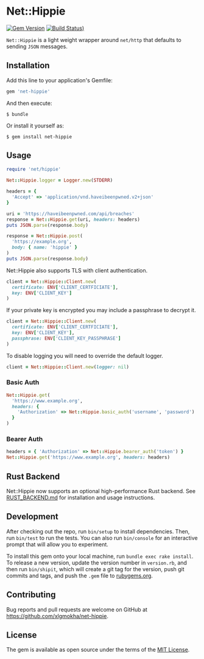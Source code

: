 # Net::Hippie

[![Gem Version](https://badge.fury.io/rb/net-hippie.svg)](https://rubygems.org/gems/net-hippie)
[![Build Status](https://github.com/xlgmokha/net-hippie/actions/workflows/ci.yml/badge.svg))](https://github.com/xlgmokha/net-hippie/actions)


`Net::Hippie` is a light weight wrapper around `net/http` that defaults to
sending `JSON` messages.

## Installation

Add this line to your application's Gemfile:

```ruby
gem 'net-hippie'
```

And then execute:

    $ bundle

Or install it yourself as:

    $ gem install net-hippie

## Usage

```ruby
require 'net/hippie'

Net::Hippie.logger = Logger.new(STDERR)

headers = {
  'Accept' => 'application/vnd.haveibeenpwned.v2+json'
}

uri = 'https://haveibeenpwned.com/api/breaches'
response = Net::Hippie.get(uri, headers: headers)
puts JSON.parse(response.body)
```

```ruby
response = Net::Hippie.post(
  'https://example.org',
  body: { name: 'hippie' }
)
puts JSON.parse(response.body)
```

Net::Hippie also supports TLS with client authentication.

```ruby
client = Net::Hippie::Client.new(
  certificate: ENV['CLIENT_CERTFICIATE'],
  key: ENV['CLIENT_KEY']
)
```

If your private key is encrypted you may include a passphrase to decrypt it.

```ruby
client = Net::Hippie::Client.new(
  certificate: ENV['CLIENT_CERTFICIATE'],
  key: ENV['CLIENT_KEY'],
  passphrase: ENV['CLIENT_KEY_PASSPHRASE']
)
```

To disable logging you will need to override the default logger.

```ruby
client = Net::Hippie::Client.new(logger: nil)
```

### Basic Auth

```ruby
Net::Hippie.get(
  'https://www.example.org',
  headers: {
    'Authorization' => Net::Hippie.basic_auth('username', 'password')
  }
)
```

### Bearer Auth

```ruby
headers = { 'Authorization' => Net::Hippie.bearer_auth('token') }
Net::Hippie.get('https://www.example.org', headers: headers)
```

## Rust Backend

Net::Hippie now supports an optional high-performance Rust backend. See [RUST_BACKEND.md](RUST_BACKEND.md) for installation and usage instructions.

## Development

After checking out the repo, run `bin/setup` to install dependencies. Then, run `bin/test` to run the tests.
You can also run `bin/console` for an interactive prompt that will allow you to experiment.

To install this gem onto your local machine, run `bundle exec rake install`.
To release a new version, update the version number in `version.rb`,
and then run `bin/shipit`, which will create a git tag for the version,
push git commits and tags, and push the `.gem` file to [rubygems.org](https://rubygems.org).

## Contributing

Bug reports and pull requests are welcome on GitHub at https://github.com/xlgmokha/net-hippie.

## License

The gem is available as open source under the terms of the [MIT License](https://opensource.org/licenses/MIT).
